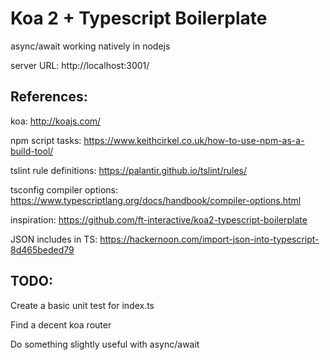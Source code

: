 # Koa 2 + Typescript Boilerplate

async/await working natively in nodejs

server URL:
http://localhost:3001/

## References:
koa:
http://koajs.com/

npm script tasks:
https://www.keithcirkel.co.uk/how-to-use-npm-as-a-build-tool/

tslint rule definitions:
https://palantir.github.io/tslint/rules/

tsconfig compiler options:
https://www.typescriptlang.org/docs/handbook/compiler-options.html

inspiration:
https://github.com/ft-interactive/koa2-typescript-boilerplate

JSON includes in TS:
https://hackernoon.com/import-json-into-typescript-8d465beded79



## TODO:

Create a basic unit test for index.ts

Find a decent koa router

Do something slightly useful with async/await
